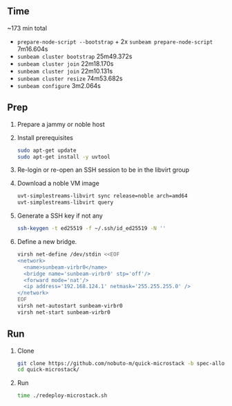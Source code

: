 ## Time

~173 min total

- `prepare-node-script --bootstrap` + 2x `sunbeam prepare-node-script` 7m16.604s
- `sunbeam cluster bootstrap` 25m49.372s
- `sunbeam cluster join` 22m18.170s
- `sunbeam cluster join` 22m10.131s
- `sunbeam cluster resize` 74m53.682s
- `sunbeam configure` 3m2.064s

## Prep

1. Prepare a jammy or noble host

1. Install prerequisites

   ```bash
   sudo apt-get update
   sudo apt-get install -y uvtool
   ```

1. Re-login or re-open an SSH session to be in the libvirt group

1. Download a noble VM image

   ```bash
   uvt-simplestreams-libvirt sync release=noble arch=amd64
   uvt-simplestreams-libvirt query
   ```

1. Generate a SSH key if not any

   ```bash
   ssh-keygen -t ed25519 -f ~/.ssh/id_ed25519 -N ''
   ```

1. Define a new bridge.

   ```bash
   virsh net-define /dev/stdin <<EOF
   <network>
     <name>sunbeam-virbr0</name>
     <bridge name='sunbeam-virbr0' stp='off'/>
     <forward mode='nat'/>
     <ip address='192.168.124.1' netmask='255.255.255.0' />
   </network>
   EOF
   virsh net-autostart sunbeam-virbr0
   virsh net-start sunbeam-virbr0
   ```

## Run

1. Clone

   ```bash
   git clone https://github.com/nobuto-m/quick-microstack -b spec-allowance
   cd quick-microstack/
   ```

2. Run

   ```bash
   time ./redeploy-microstack.sh
   ```
